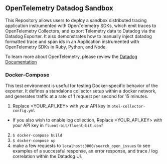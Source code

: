 ## OpenTelemetry Datadog Sandbox

This Repository allows users to deploy a sandbox distributed tracing application instrumented with OpenTelemetry SDKs, which emit traces to OpenTelemetry Collectors, and export Telemetry data to Datadog via the Datadog Exporter. It also demonstrates how to manually inject datadog formatted trace and span ids in an Application instrumented with OpenTelemetry SDKs in Ruby, Python, and Node.

To learn more about OpenTelemetry, please review the [Datadog Documentation](https://docs.datadoghq.com/tracing/setup_overview/open_standards/#opentelemetry-collector-datadog-exporter)

### Docker-Compose

This test environment is useful for testing Docker-specific behavior of the exporter.
It defines a standalone collector setup within a docker network, and generates traffic at a rate of 1 request per second for 15 minutes.

1. Replace <YOUR_API_KEY> with your API key in `otel-collector-config.yml`
  - If you also wish to enable log collection, Replace <YOUR_API_KEY> with your API key in `fluent-bit/fluent-bit.conf`
2. `$ docker-compose build`
3. `$ docker-compose up`
4. make a few requests to `localhost:3000/search_open_issues` to see examples of a successful response, an error response, and trace / log correlation within the Datadog UI.
